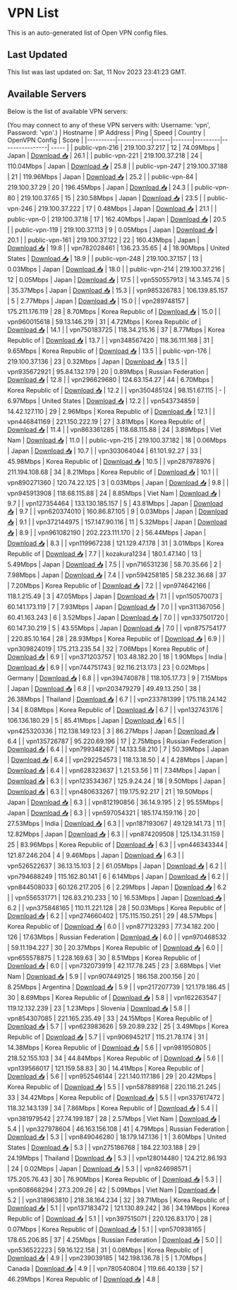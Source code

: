 # VPN List

This is an auto-generated list of Open VPN config files.

## Last Updated

This list was last updated on: Sat, 11 Nov 2023 23:41:23 GMT.

## Available Servers

Below is the list of available VPN servers:

(You may connect to any of these VPN servers with: Username: 'vpn', Password: 'vpn'.)
| Hostname | IP Address | Ping | Speed | Country | OpenVPN Config | Score |
|----------|------------|------|-------|---------|----------------| ----- |
| public-vpn-216 | 219.100.37.217 | 12 | 74.09Mbps | Japan | [Download 📥](./configs/server_0_JP.ovpn) | 26.1 |
| public-vpn-221 | 219.100.37.218 | 24 | 110.04Mbps | Japan | [Download 📥](./configs/server_1_JP.ovpn) | 25.8 |
| public-vpn-247 | 219.100.37.188 | 21 | 119.96Mbps | Japan | [Download 📥](./configs/server_2_JP.ovpn) | 25.2 |
| public-vpn-84 | 219.100.37.29 | 20 | 196.45Mbps | Japan | [Download 📥](./configs/server_3_JP.ovpn) | 24.3 |
| public-vpn-80 | 219.100.37.65 | 15 | 230.58Mbps | Japan | [Download 📥](./configs/server_4_JP.ovpn) | 23.5 |
| public-vpn-246 | 219.100.37.222 | 17 | 0.48Mbps | Japan | [Download 📥](./configs/server_5_JP.ovpn) | 21.1 |
| public-vpn-0 | 219.100.37.18 | 17 | 162.40Mbps | Japan | [Download 📥](./configs/server_6_JP.ovpn) | 20.5 |
| public-vpn-119 | 219.100.37.113 | 9 | 0.05Mbps | Japan | [Download 📥](./configs/server_7_JP.ovpn) | 20.1 |
| public-vpn-161 | 219.100.37.122 | 22 | 160.43Mbps | Japan | [Download 📥](./configs/server_8_JP.ovpn) | 19.8 |
| vpn782028461 | 136.23.35.65 | 4 | 18.90Mbps | United States | [Download 📥](./configs/server_9_US.ovpn) | 18.9 |
| public-vpn-248 | 219.100.37.157 | 13 | 0.03Mbps | Japan | [Download 📥](./configs/server_10_JP.ovpn) | 18.0 |
| public-vpn-214 | 219.100.37.216 | 12 | 0.05Mbps | Japan | [Download 📥](./configs/server_11_JP.ovpn) | 17.5 |
| vpn550557913 | 14.3.145.74 | 5 | 35.37Mbps | Japan | [Download 📥](./configs/server_12_JP.ovpn) | 15.3 |
| vpn985326783 | 106.139.85.157 | 5 | 2.77Mbps | Japan | [Download 📥](./configs/server_13_JP.ovpn) | 15.0 |
| vpn289748157 | 175.211.176.119 | 28 | 8.70Mbps | Korea Republic of | [Download 📥](./configs/server_14_KR.ovpn) | 15.0 |
| vpn960015618 | 59.13.146.219 | 31 | 4.72Mbps | Korea Republic of | [Download 📥](./configs/server_15_KR.ovpn) | 14.1 |
| vpn750183725 | 118.34.215.16 | 37 | 8.77Mbps | Korea Republic of | [Download 📥](./configs/server_16_KR.ovpn) | 13.7 |
| vpn348567420 | 118.36.111.168 | 31 | 9.65Mbps | Korea Republic of | [Download 📥](./configs/server_17_KR.ovpn) | 13.5 |
| public-vpn-176 | 219.100.37.136 | 23 | 0.32Mbps | Japan | [Download 📥](./configs/server_18_JP.ovpn) | 13.5 |
| vpn935672921 | 95.84.132.179 | 20 | 0.89Mbps | Russian Federation | [Download 📥](./configs/server_19_RU.ovpn) | 12.8 |
| vpn296629680 | 124.63.154.27 | 44 | 6.70Mbps | Korea Republic of | [Download 📥](./configs/server_20_KR.ovpn) | 12.2 |
| vpn350485124 | 98.151.67.115 | - | 6.97Mbps | United States | [Download 📥](./configs/server_21_US.ovpn) | 12.2 |
| vpn543734859 | 14.42.127.110 | 29 | 2.96Mbps | Korea Republic of | [Download 📥](./configs/server_22_KR.ovpn) | 12.1 |
| vpn446841169 | 221.150.222.19 | 27 | 3.81Mbps | Korea Republic of | [Download 📥](./configs/server_23_KR.ovpn) | 11.4 |
| vpn863361285 | 118.68.115.88 | 24 | 3.89Mbps | Viet Nam | [Download 📥](./configs/server_24_VN.ovpn) | 11.0 |
| public-vpn-215 | 219.100.37.182 | 18 | 0.06Mbps | Japan | [Download 📥](./configs/server_25_JP.ovpn) | 10.7 |
| vpn303064044 | 61.101.92.27 | 33 | 45.98Mbps | Korea Republic of | [Download 📥](./configs/server_26_KR.ovpn) | 10.5 |
| vpn287978976 | 211.194.108.68 | 34 | 8.21Mbps | Korea Republic of | [Download 📥](./configs/server_27_KR.ovpn) | 10.1 |
| vpn890271360 | 120.74.22.125 | 3 | 0.03Mbps | Japan | [Download 📥](./configs/server_28_JP.ovpn) | 9.8 |
| vpn945913908 | 118.68.115.88 | 24 | 8.85Mbps | Viet Nam | [Download 📥](./configs/server_29_VN.ovpn) | 9.7 |
| vpn127354464 | 133.130.185.157 | 5 | 43.81Mbps | Japan | [Download 📥](./configs/server_30_JP.ovpn) | 9.7 |
| vpn620374010 | 160.86.87.105 | 9 | 0.03Mbps | Japan | [Download 📥](./configs/server_31_JP.ovpn) | 9.1 |
| vpn372144975 | 157.147.90.116 | 11 | 5.32Mbps | Japan | [Download 📥](./configs/server_32_JP.ovpn) | 8.9 |
| vpn961082190 | 202.223.111.170 | 2 | 56.44Mbps | Japan | [Download 📥](./configs/server_33_JP.ovpn) | 8.3 |
| vpn119967238 | 121.129.47.178 | 31 | 3.01Mbps | Korea Republic of | [Download 📥](./configs/server_34_KR.ovpn) | 7.7 |
| kozakura1234 | 180.1.47.140 | 13 | 5.49Mbps | Japan | [Download 📥](./configs/server_35_JP.ovpn) | 7.5 |
| vpn716531236 | 58.70.35.66 | 2 | 7.98Mbps | Japan | [Download 📥](./configs/server_36_JP.ovpn) | 7.4 |
| vpn594258185 | 58.232.36.68 | 37 | 7.20Mbps | Korea Republic of | [Download 📥](./configs/server_37_KR.ovpn) | 7.2 |
| vpn974642166 | 118.1.215.49 | 3 | 47.05Mbps | Japan | [Download 📥](./configs/server_38_JP.ovpn) | 7.1 |
| vpn150570073 | 60.141.173.119 | 7 | 7.93Mbps | Japan | [Download 📥](./configs/server_39_JP.ovpn) | 7.0 |
| vpn311367056 | 60.41.163.243 | 6 | 3.52Mbps | Japan | [Download 📥](./configs/server_40_JP.ovpn) | 7.0 |
| vpn337501720 | 60.147.30.219 | 5 | 43.55Mbps | Japan | [Download 📥](./configs/server_41_JP.ovpn) | 7.0 |
| vpn875754177 | 220.85.10.164 | 28 | 28.93Mbps | Korea Republic of | [Download 📥](./configs/server_42_KR.ovpn) | 6.9 |
| vpn309824019 | 175.213.235.54 | 32 | 7.06Mbps | Korea Republic of | [Download 📥](./configs/server_43_KR.ovpn) | 6.9 |
| vpn371203757 | 103.48.182.20 | 18 | 1.90Mbps | India | [Download 📥](./configs/server_44_IN.ovpn) | 6.9 |
| vpn744751743 | 92.116.213.173 | 23 | 0.02Mbps | Germany | [Download 📥](./configs/server_45_DE.ovpn) | 6.8 |
| vpn394740878 | 118.105.17.73 | 9 | 7.15Mbps | Japan | [Download 📥](./configs/server_46_JP.ovpn) | 6.8 |
| vpn203479279 | 49.49.13.250 | 38 | 26.38Mbps | Thailand | [Download 📥](./configs/server_47_TH.ovpn) | 6.7 |
| vpn233781399 | 175.118.24.142 | 34 | 8.08Mbps | Korea Republic of | [Download 📥](./configs/server_48_KR.ovpn) | 6.7 |
| vpn132743176 | 106.136.180.29 | 5 | 85.41Mbps | Japan | [Download 📥](./configs/server_49_JP.ovpn) | 6.5 |
| vpn425320336 | 112.138.149.123 | 3 | 86.27Mbps | Japan | [Download 📥](./configs/server_50_JP.ovpn) | 6.4 |
| vpn135726787 | 95.220.69.196 | 17 | 2.75Mbps | Russian Federation | [Download 📥](./configs/server_51_RU.ovpn) | 6.4 |
| vpn799348267 | 14.133.58.210 | 7 | 50.39Mbps | Japan | [Download 📥](./configs/server_52_JP.ovpn) | 6.4 |
| vpn292254573 | 118.13.18.50 | 4 | 4.28Mbps | Japan | [Download 📥](./configs/server_53_JP.ovpn) | 6.4 |
| vpn628323637 | 1.21.53.56 | 11 | 7.34Mbps | Japan | [Download 📥](./configs/server_54_JP.ovpn) | 6.3 |
| vpn123534367 | 125.9.24.24 | 18 | 9.50Mbps | Japan | [Download 📥](./configs/server_55_JP.ovpn) | 6.3 |
| vpn480633267 | 119.175.92.217 | 21 | 19.50Mbps | Japan | [Download 📥](./configs/server_56_JP.ovpn) | 6.3 |
| vpn812190856 | 36.14.9.195 | 2 | 95.55Mbps | Japan | [Download 📥](./configs/server_57_JP.ovpn) | 6.3 |
| vpn597054321 | 185.174.159.116 | 20 | 27.53Mbps | India | [Download 📥](./configs/server_58_IN.ovpn) | 6.3 |
| vpn187193067 | 49.129.141.73 | 11 | 12.82Mbps | Japan | [Download 📥](./configs/server_59_JP.ovpn) | 6.3 |
| vpn874209508 | 125.134.31.159 | 25 | 83.96Mbps | Korea Republic of | [Download 📥](./configs/server_60_KR.ovpn) | 6.3 |
| vpn446343344 | 121.87.246.204 | 4 | 9.46Mbps | Japan | [Download 📥](./configs/server_61_JP.ovpn) | 6.3 |
| vpn526522637 | 36.13.15.103 | 2 | 61.05Mbps | Japan | [Download 📥](./configs/server_62_JP.ovpn) | 6.2 |
| vpn794688249 | 115.162.80.141 | 6 | 6.14Mbps | Japan | [Download 📥](./configs/server_63_JP.ovpn) | 6.2 |
| vpn844508033 | 60.126.217.205 | 6 | 2.29Mbps | Japan | [Download 📥](./configs/server_64_JP.ovpn) | 6.2 |
| vpn556531771 | 126.83.210.233 | 10 | 16.53Mbps | Japan | [Download 📥](./configs/server_65_JP.ovpn) | 6.2 |
| vpn375848165 | 110.11.221.128 | 28 | 50.03Mbps | Korea Republic of | [Download 📥](./configs/server_66_KR.ovpn) | 6.2 |
| vpn274660402 | 175.115.150.251 | 29 | 48.57Mbps | Korea Republic of | [Download 📥](./configs/server_67_KR.ovpn) | 6.0 |
| vpn877123293 | 77.34.182.200 | 126 | 17.63Mbps | Russian Federation | [Download 📥](./configs/server_68_RU.ovpn) | 6.0 |
| vpn970468532 | 59.11.194.227 | 30 | 20.37Mbps | Korea Republic of | [Download 📥](./configs/server_69_KR.ovpn) | 6.0 |
| vpn655578875 | 1.228.169.63 | 30 | 8.51Mbps | Korea Republic of | [Download 📥](./configs/server_70_KR.ovpn) | 6.0 |
| vpn732073919 | 42.117.78.245 | 23 | 3.68Mbps | Viet Nam | [Download 📥](./configs/server_71_VN.ovpn) | 5.9 |
| vpn907449125 | 186.158.200.156 | 20 | 8.25Mbps | Argentina | [Download 📥](./configs/server_72_AR.ovpn) | 5.9 |
| vpn217207739 | 121.179.186.45 | 30 | 8.69Mbps | Korea Republic of | [Download 📥](./configs/server_73_KR.ovpn) | 5.8 |
| vpn162263547 | 119.12.132.239 | 23 | 1.23Mbps | Slovenia | [Download 📥](./configs/server_74_SI.ovpn) | 5.8 |
| vpn854307085 | 221.165.235.49 | 33 | 24.15Mbps | Korea Republic of | [Download 📥](./configs/server_75_KR.ovpn) | 5.7 |
| vpn623983626 | 59.20.89.232 | 25 | 3.49Mbps | Korea Republic of | [Download 📥](./configs/server_76_KR.ovpn) | 5.7 |
| vpn906945217 | 115.21.78.174 | 31 | 14.38Mbps | Korea Republic of | [Download 📥](./configs/server_77_KR.ovpn) | 5.6 |
| vpn981950805 | 218.52.155.103 | 34 | 44.84Mbps | Korea Republic of | [Download 📥](./configs/server_78_KR.ovpn) | 5.6 |
| vpn139566017 | 121.159.58.83 | 30 | 14.41Mbps | Korea Republic of | [Download 📥](./configs/server_79_KR.ovpn) | 5.6 |
| vpn952546144 | 221.140.117.186 | 29 | 20.42Mbps | Korea Republic of | [Download 📥](./configs/server_80_KR.ovpn) | 5.5 |
| vpn587889168 | 220.116.21.245 | 33 | 34.42Mbps | Korea Republic of | [Download 📥](./configs/server_81_KR.ovpn) | 5.5 |
| vpn337617472 | 118.32.143.139 | 34 | 7.86Mbps | Korea Republic of | [Download 📥](./configs/server_82_KR.ovpn) | 5.4 |
| vpn381979542 | 27.74.199.187 | 28 | 2.57Mbps | Viet Nam | [Download 📥](./configs/server_83_VN.ovpn) | 5.4 |
| vpn327978604 | 46.163.156.108 | 41 | 4.79Mbps | Russian Federation | [Download 📥](./configs/server_84_RU.ovpn) | 5.3 |
| vpn849046280 | 18.179.147.136 | 1 | 3.60Mbps | United States | [Download 📥](./configs/server_85_US.ovpn) | 5.3 |
| vpn275186768 | 184.22.103.188 | 29 | 24.19Mbps | Thailand | [Download 📥](./configs/server_86_TH.ovpn) | 5.3 |
| vpn128014480 | 124.212.86.193 | 24 | 0.02Mbps | Japan | [Download 📥](./configs/server_87_JP.ovpn) | 5.3 |
| vpn824698571 | 175.205.76.43 | 30 | 76.90Mbps | Korea Republic of | [Download 📥](./configs/server_88_KR.ovpn) | 5.3 |
| vpn608668294 | 27.3.209.26 | 42 | 5.09Mbps | Viet Nam | [Download 📥](./configs/server_89_VN.ovpn) | 5.2 |
| vpn318963810 | 218.38.164.234 | 32 | 39.71Mbps | Korea Republic of | [Download 📥](./configs/server_90_KR.ovpn) | 5.1 |
| vpn137183472 | 121.130.89.242 | 36 | 34.19Mbps | Korea Republic of | [Download 📥](./configs/server_91_KR.ovpn) | 5.1 |
| vpn397515071 | 220.126.83.170 | 28 | 0.07Mbps | Korea Republic of | [Download 📥](./configs/server_92_KR.ovpn) | 5.1 |
| vpn570938165 | 178.65.206.85 | 37 | 4.25Mbps | Russian Federation | [Download 📥](./configs/server_93_RU.ovpn) | 5.0 |
| vpn536522223 | 59.16.122.158 | 31 | 0.08Mbps | Korea Republic of | [Download 📥](./configs/server_94_KR.ovpn) | 4.9 |
| vpn239039185 | 142.198.136.78 | 5 | 1.70Mbps | Canada | [Download 📥](./configs/server_95_CA.ovpn) | 4.9 |
| vpn780540804 | 119.66.40.139 | 57 | 46.29Mbps | Korea Republic of | [Download 📥](./configs/server_96_KR.ovpn) | 4.8 |
